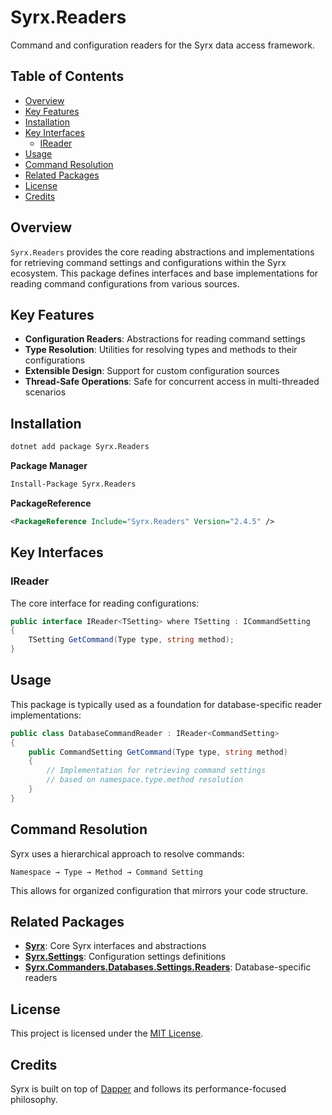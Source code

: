# Syrx.Readers

Command and configuration readers for the Syrx data access framework.

## Table of Contents

- [Overview](#overview)
- [Key Features](#key-features)
- [Installation](#installation)
- [Key Interfaces](#key-interfaces)
  - [IReader](#ireader)
- [Usage](#usage)
- [Command Resolution](#command-resolution)
- [Related Packages](#related-packages)
- [License](#license)
- [Credits](#credits)

## Overview

`Syrx.Readers` provides the core reading abstractions and implementations for retrieving command settings and configurations within the Syrx ecosystem. This package defines interfaces and base implementations for reading command configurations from various sources.

## Key Features

- **Configuration Readers**: Abstractions for reading command settings
- **Type Resolution**: Utilities for resolving types and methods to their configurations
- **Extensible Design**: Support for custom configuration sources
- **Thread-Safe Operations**: Safe for concurrent access in multi-threaded scenarios

## Installation

```bash
dotnet add package Syrx.Readers
```

**Package Manager**
```bash
Install-Package Syrx.Readers
```

**PackageReference**
```xml
<PackageReference Include="Syrx.Readers" Version="2.4.5" />
```

## Key Interfaces

### IReader

The core interface for reading configurations:

```csharp
public interface IReader<TSetting> where TSetting : ICommandSetting
{
    TSetting GetCommand(Type type, string method);
}
```

## Usage

This package is typically used as a foundation for database-specific reader implementations:

```csharp
public class DatabaseCommandReader : IReader<CommandSetting>
{
    public CommandSetting GetCommand(Type type, string method)
    {
        // Implementation for retrieving command settings
        // based on namespace.type.method resolution
    }
}
```

## Command Resolution

Syrx uses a hierarchical approach to resolve commands:

```
Namespace → Type → Method → Command Setting
```

This allows for organized configuration that mirrors your code structure.

## Related Packages

- **[Syrx](https://www.nuget.org/packages/Syrx/)**: Core Syrx interfaces and abstractions
- **[Syrx.Settings](https://www.nuget.org/packages/Syrx.Settings/)**: Configuration settings definitions
- **[Syrx.Commanders.Databases.Settings.Readers](https://www.nuget.org/packages/Syrx.Commanders.Databases.Settings.Readers/)**: Database-specific readers

## License

This project is licensed under the [MIT License](https://github.com/Syrx/Syrx/blob/main/LICENSE).

## Credits

Syrx is built on top of [Dapper](https://github.com/DapperLib/Dapper) and follows its performance-focused philosophy.